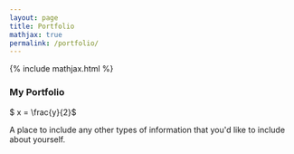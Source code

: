 ```yaml
---
layout: page
title: Portfolio
mathjax: true
permalink: /portfolio/
---
```


{% include mathjax.html %}


### My Portfolio

$ x = \frac{y}{2}$



A place to include any other types of information that you'd like to include about yourself.
